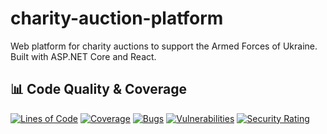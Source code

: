 # charity-auction-platform
Web platform for charity auctions to support the Armed Forces of Ukraine. Built with ASP.NET Core and React.

## 📊 Code Quality & Coverage

[![Lines of Code](https://sonarcloud.io/api/project_badges/measure?project=synapsetron_charity-auction-platform&metric=ncloc&token=759f83b4461d5e7f72f0f061991ec4f61382b60d)](https://sonarcloud.io/summary/new_code?id=synapsetron_charity-auction-platform)
[![Coverage](https://sonarcloud.io/api/project_badges/measure?project=synapsetron_charity-auction-platform&metric=coverage&token=759f83b4461d5e7f72f0f061991ec4f61382b60d)](https://sonarcloud.io/summary/new_code?id=synapsetron_charity-auction-platform)
[![Bugs](https://sonarcloud.io/api/project_badges/measure?project=synapsetron_charity-auction-platform&metric=bugs&token=759f83b4461d5e7f72f0f061991ec4f61382b60d)](https://sonarcloud.io/summary/new_code?id=synapsetron_charity-auction-platform)
[![Vulnerabilities](https://sonarcloud.io/api/project_badges/measure?project=synapsetron_charity-auction-platform&metric=vulnerabilities&token=759f83b4461d5e7f72f0f061991ec4f61382b60d)](https://sonarcloud.io/summary/new_code?id=synapsetron_charity-auction-platform)
[![Security Rating](https://sonarcloud.io/api/project_badges/measure?project=synapsetron_charity-auction-platform&metric=security_rating&token=759f83b4461d5e7f72f0f061991ec4f61382b60d)](https://sonarcloud.io/summary/new_code?id=synapsetron_charity-auction-platform)
